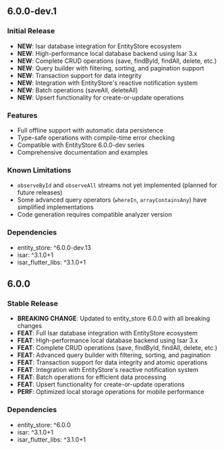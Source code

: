 ## 6.0.0-dev.1

### Initial Release
* **NEW**: Isar database integration for EntityStore ecosystem
* **NEW**: High-performance local database backend using Isar 3.x
* **NEW**: Complete CRUD operations (save, findById, findAll, delete, etc.)
* **NEW**: Query builder with filtering, sorting, and pagination support
* **NEW**: Transaction support for data integrity
* **NEW**: Integration with EntityStore's reactive notification system
* **NEW**: Batch operations (saveAll, deleteAll)
* **NEW**: Upsert functionality for create-or-update operations

### Features
- Full offline support with automatic data persistence
- Type-safe operations with compile-time error checking
- Compatible with EntityStore 6.0.0-dev series
- Comprehensive documentation and examples

### Known Limitations
- `observeById` and `observeAll` streams not yet implemented (planned for future releases)
- Some advanced query operators (`whereIn`, `arrayContainsAny`) have simplified implementations
- Code generation requires compatible analyzer version

### Dependencies
- entity_store: ^6.0.0-dev.13
- isar: ^3.1.0+1
- isar_flutter_libs: ^3.1.0+1

## 6.0.0

### Stable Release
* **BREAKING CHANGE**: Updated to entity_store 6.0.0 with all breaking changes
* **FEAT**: Full Isar database integration with EntityStore ecosystem
* **FEAT**: High-performance local database backend using Isar 3.x
* **FEAT**: Complete CRUD operations (save, findById, findAll, delete, etc.)
* **FEAT**: Advanced query builder with filtering, sorting, and pagination
* **FEAT**: Transaction support for data integrity and atomic operations
* **FEAT**: Integration with EntityStore's reactive notification system
* **FEAT**: Batch operations for efficient data processing
* **FEAT**: Upsert functionality for create-or-update operations
* **PERF**: Optimized local storage operations for mobile performance

### Dependencies
- entity_store: ^6.0.0
- isar: ^3.1.0+1
- isar_flutter_libs: ^3.1.0+1